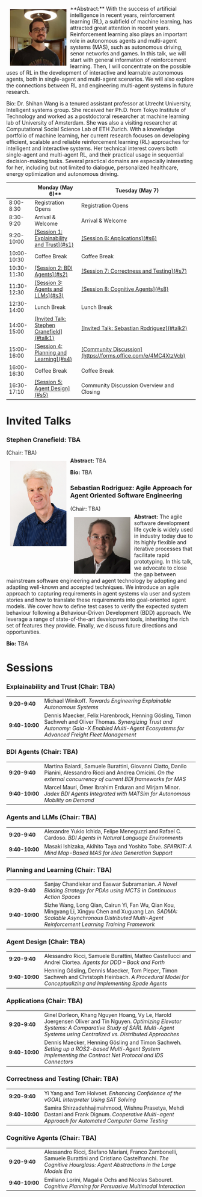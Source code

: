 <img src="assets/images/me.jpg" alt="Stephen Cranefield" style="max-width: 150px; float: left; margin-left: 10px; margin-right: 10px;">

<p style="margin-top: -10px;"> **Abstract:** With the success of artificial intelligence in recent years, reinforcement learning (RL), a subfield of machine learning, has attracted great attention in recent years. Reinforcement learning also plays an important role in autonomous agents and multi-agent systems (MAS), such as autonomous driving, senor networks and games. In this talk, we will start with general information of reinforcement learning. Then, I will concentrate on the possible uses of RL in the development of interactive and learnable autonomous agents, both in single-agent and multi-agent scenarios. We will also explore the connections between RL and engineering multi-agent systems in future research.

Bio: Dr. Shihan Wang is a tenured assistant professor at Utrecht University, Intelligent systems group. She received her Ph.D. from Tokyo Institute of Technology and worked as a postdoctoral researcher at machine learning lab of University of Amsterdam. She was also a visiting researcher at Computational Social Science Lab of ETH Zurich. With a knowledge portfolio of machine learning, her current research focuses on developing efficient, scalable and reliable reinforcement learning (RL) approaches for intelligent and interactive systems. Her technical interest covers both single-agent and multi-agent RL, and their practical usage in sequential decision-making tasks. Several practical domains are especially interesting for her, including but not limited to dialogue, personalized healthcare, energy optimization and autonomous driving.

<table>
<thead>
  <tr>
    <th></th>
    <th>Monday (May 6)**</th>
    <th>Tuesday (May 7)</th>
  </tr>
</thead>
<tbody>
  <tr>
    <td>8:00-8:30</td>
    <td>Registration Opens</td>
    <td>Registration Opens</td>
  </tr>
  <tr>
    <td>8:30-9:20</td>
    <td>Arrival &amp; Welcome</td>
    <td>Arrival &amp; Welcome</td>
  </tr>
  <tr>
    <td>9:20-10:00</td>
    <td><a href="#s1">[Session 1: Explainability and Trust](#s1)</a></td>
    <td><a href="#s6">[Session 6: Applications](#s6)</a></td>
  </tr>
  <tr>
    <td>10:00-10:30</td>
    <td>Coffee Break</td>
    <td>Coffee Break</td>
  </tr>
  <tr>
    <td>10:30-11:30</td>
    <td><a href="#s2">[Session 2: BDI Agents](#s2)</a></td>
    <td><a href="#s7">[Session 7: Correctness and Testing](#s7)</a></td>
  </tr>
  <tr>
    <td>11:30-12:30</td>
    <td><a href="#s3">[Session 3: Agents and LLMs](#s3)</a></td>
    <td><a href="#s8">[Session 8: Cognitive Agents](#s8)</a></td>
  </tr>
  <tr>
    <td>12:30-14:00</td>
    <td>Lunch Break</td>
    <td>Lunch Break</td>
  </tr>
  <tr>
    <td>14:00-15:00</td>
    <td><a href="#talk1">[Invited Talk: Stephen Cranefield](#talk1)</a></td>
    <td><a href="#talk2">[Invited Talk: Sebastian Rodriguez](#talk2)</a></td>
  </tr>
  <tr>
    <td>15:00-16:00</td>
    <td><a href="#s4">[Session 4: Planning and Learning](#s4)</a></td>
    <td><a href="https://forms.office.com/e/4MC4XtzVcb">[Community Discussion](https://forms.office.com/e/4MC4XtzVcb)</a></td>
  </tr>
  <tr>
    <td>16:00-16:30</td>
    <td>Coffee Break</td>
    <td>Coffee Break</td>
  </tr>
  <tr>
    <td>16:30-17:10</td>
    <td><a href="#s5">[Session 5: Agent Design](#s5)</a></td>
    <td>Community Discussion Overview and Closing</td>
  </tr>
</tbody>
</table>



# Invited Talks

### <a id="talk1"></a> **Stephen Cranefield: TBA**

(Chair: TBA)

<img src="assets/images/stephen.jpg" alt="Stephen Cranefield" style="max-width: 150px; float: left; margin-left: 10px; margin-right: 10px;">

<p style="margin-top: -10px;"> <b>Abstract:</b> TBA </p>

**Bio:** TBA

### <a id="talk2"></a> **Sebastian Rodriguez: Agile Approach for Agent Oriented Software Engineering**

(Chair: TBA)

<img src="assets/images/sebastian.jpg" alt="Sebastian Rodriguez" style="max-width: 150px; float: left; margin-left: 10px; margin-right: 10px;">

<p style="margin-top: -10px;"> <b>Abstract:</b> The agile software development life cycle is widely used in industry today due to its highly flexible and iterative processes that facilitate rapid prototyping. In this talk, we advocate to close the gap between mainstream software engineering and agent technology by adopting and adapting well-known and accepted techniques. We introduce an agile approach to capturing requirements in agent systems via user and system stories and how to translate these requirements into goal-oriented agent models. We cover how to define test cases to verify the expected system behaviour following a Behaviour-Driven Development (BDD) approach. We leverage a range of state-of-the-art development tools, inheriting the rich set of features they provide. Finally, we discuss future directions and opportunities. </p>

**Bio:** TBA

# Sessions

### <a id="s1"></a> **Explainability and Trust (Chair: TBA)**

<table>
  <tr>
    <td NOWRAP><b>9:20-9:40</b></td>
    <td>Michael Winikoff. <em>Towards Engineering Explainable Autonomous Systems</em></td>
  </tr>
  <tr>
    <td NOWRAP><b>9:40-10:00</b></td>
    <td>Dennis Maecker, Felix Harenbrock, Henning Gösling, Timon Sachweh and Oliver Thomas. <em>Synergizing Trust and Autonomy: Gaia-X Enabled Multi-Agent Ecosystems for Advanced Freight Fleet Management</em></td>
  </tr>
</table>

### <a id="s2"></a> **BDI Agents (Chair: TBA)**

<table>
  <tr>
    <td NOWRAP><b>9:20-9:40</b></td>
    <td>Martina Baiardi, Samuele Burattini, Giovanni Ciatto, Danilo Pianini, Alessandro Ricci and Andrea Omicini. <em>On the external concurrency of current BDI frameworks for MAS</em></td>
  </tr>
  <tr>
    <td NOWRAP><b>9:40-10:00</b></td>
    <td>Marcel Mauri, Ömer Ibrahim Erduran and Mirjam Minor. <em>Jadex BDI Agents Integrated with MATSim for Autonomous Mobility on Demand</em></td>
  </tr>
</table>

### <a id="s3"></a> **Agents and LLMs (Chair: TBA)**

<table>
  <tr>
    <td NOWRAP><b>9:20-9:40</b></td>
    <td>Alexandre Yukio Ichida, Felipe Meneguzzi and Rafael C. Cardoso. <em>BDI Agents in Natural Language Environments</em></td>
  </tr>
  <tr>
    <td NOWRAP><b>9:40-10:00</b></td>
    <td>Masaki Ishizaka, Akihito Taya and Yoshito Tobe. <em>SPARKIT: A Mind Map-Based MAS for Idea Generation Support</em></td>
  </tr>
</table>

### <a id="s4"></a> **Planning and Learning (Chair: TBA)**

<table>
  <tr>
    <td NOWRAP><b>9:20-9:40</b></td>
    <td>Sanjay Chandlekar and Easwar Subramanian. <em>A Novel Bidding Strategy for PDAs using MCTS in Continuous Action Spaces</em></td>
  </tr>
  <tr>
    <td NOWRAP><b>9:40-10:00</b></td>
    <td>Sizhe Wang, Long Qian, Cairun Yi, Fan Wu, Qian Kou, Mingyang Li, Xingyu Chen and Xuguang Lan. <em>SADMA: Scalable Asynchronous Distributed Multi-Agent Reinforcement Learning Training Framework</em></td>
  </tr>
</table>

### <a id="s5"></a> **Agent Design (Chair: TBA)**

<table>
  <tr>
    <td NOWRAP><b>9:20-9:40</b></td>
    <td>Alessandro Ricci, Samuele Burattini, Matteo Castellucci and Andrei Ciortea. <em>Agents for DDD – Back and Forth</em></td>
  </tr>
  <tr>
    <td NOWRAP><b>9:40-10:00</b></td>
    <td>Henning Gösling, Dennis Maecker, Tom Pieper, Timon Sachweh and Christoph Heinbach. <em>A Procedural Model for Conceptualizing and Implementing Spade Agents</em></td>
  </tr>
</table>

### <a id="s6"></a> **Applications (Chair: TBA)**

<table>
  <tr>
    <td NOWRAP><b>9:20-9:40</b></td>
    <td>Ginel Dorleon, Khang Nguyen Hoang, Vy Le, Harold Joergensen Oliver and Tin Nguyen. <em>Optimizing Elevator Systems: A Comparative Study of SARL Multi-Agent Systems using Centralized vs. Distributed Approaches</em></td>
  </tr>
  <tr>
    <td NOWRAP><b>9:40-10:00</b></td>
    <td>Dennis Maecker, Henning Gösling and Timon Sachweh. <em>Setting up a ROS2-based Multi-Agent System implementing the Contract Net Protocol and IDS Connectors</em></td>
  </tr>
</table>

### <a id="s7"></a> **Correctness and Testing (Chair: TBA)**

<table>
  <tr>
    <td NOWRAP><b>9:20-9:40</b></td>
    <td>Yi Yang and Tom Holvoet. <em>Enhancing Confidence of the vGOAL Interpreter Using SAT Solving</em></td>
  </tr>
  <tr>
    <td NOWRAP><b>9:40-10:00</b></td>
    <td>Samira Shirzadehhajimahmood, Wishnu Prasetya, Mehdi Dastani and Frank Dignum. <em>Cooperative Multi-agent Approach for Automated Computer Game Testing</em></td>
  </tr>
</table>

### <a id="s8"></a> **Cognitive Agents (Chair: TBA)**

<table>
  <tr>
    <td NOWRAP><b>9:20-9:40</b></td>
    <td>Alessandro Ricci, Stefano Mariani, Franco Zambonelli, Samuele Burattini and Cristiano Castelfranchi. <em>The Cognitive Hourglass: Agent Abstractions in the Large Models Era</em></td>
  </tr>
  <tr>
    <td NOWRAP><b>9:40-10:00</b></td>
    <td>Emiliano Lorini, Magalie Ochs and Nicolas Sabouret. <em>Cognitive Planning for Persuasive Multimodal Interaction</em></td>
  </tr>
</table>
